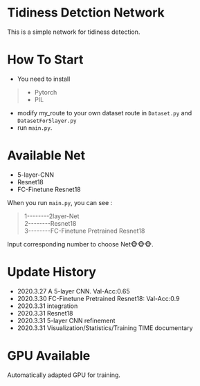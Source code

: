 # Tidiness Detction Network
This is a simple network for tidiness detection.
# How To Start
* You need to install
> * Pytorch
> * PIL
* modify my_route to your own dataset route in `Dataset.py` and `DatasetFor5layer.py`
* run `main.py`.
# Available Net
* 5-layer-CNN 
* Resnet18
* FC-Finetune Resnet18

When you run `main.py`, you can see :
> 1--------2layer-Net<br>
  2--------Resnet18<br>
  3--------FC-Finetune Pretrained Resnet18

Input corresponding number to choose Net🐵🐵🐵.

# Update History
* 2020.3.27 A 5-layer CNN. Val-Acc:0.65
* 2020.3.30 FC-Finetune Pretrained Resnet18: Val-Acc:0.9
* 2020.3.31 integration
* 2020.3.31 Resnet18
* 2020.3.31 5-layer CNN refinement
* 2020.3.31 Visualization/Statistics/Training TIME documentary

# GPU Available
Automatically adapted GPU for training.